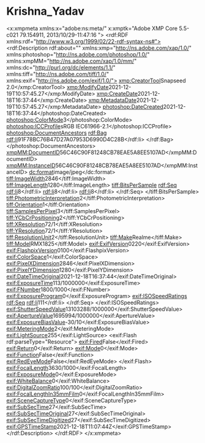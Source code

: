 # Krishna_Yadav
<?xpacket begin="﻿" id="W5M0MpCehiHzreSzNTczkc9d"?>
<x:xmpmeta xmlns:x="adobe:ns:meta/" x:xmptk="Adobe XMP Core 5.5-c021 79.154911, 2013/10/29-11:47:16        ">
   <rdf:RDF xmlns:rdf="http://www.w3.org/1999/02/22-rdf-syntax-ns#">
      <rdf:Description rdf:about=""
            xmlns:xmp="http://ns.adobe.com/xap/1.0/"
            xmlns:photoshop="http://ns.adobe.com/photoshop/1.0/"
            xmlns:xmpMM="http://ns.adobe.com/xap/1.0/mm/"
            xmlns:dc="http://purl.org/dc/elements/1.1/"
            xmlns:tiff="http://ns.adobe.com/tiff/1.0/"
            xmlns:exif="http://ns.adobe.com/exif/1.0/">
         <xmp:CreatorTool>Snapseed 2.0</xmp:CreatorTool>
         <xmp:ModifyDate>2021-12-19T10:57:45.27</xmp:ModifyDate>
         <xmp:CreateDate>2021-12-18T16:37:44</xmp:CreateDate>
         <xmp:MetadataDate>2021-12-19T10:57:45.27</xmp:MetadataDate>
         <photoshop:DateCreated>2021-12-18T16:37:44</photoshop:DateCreated>
         <photoshop:ColorMode>3</photoshop:ColorMode>
         <photoshop:ICCProfile>sRGB IEC61966-2.1</photoshop:ICCProfile>
         <photoshop:DocumentAncestors>
            <rdf:Bag>
               <rdf:li>91F78BC76B47D27A07953D6990D4C28B</rdf:li>
            </rdf:Bag>
         </photoshop:DocumentAncestors>
         <xmpMM:DocumentID>56C46C90F81248CB78EAE5A8EE5107AD</xmpMM:DocumentID>
         <xmpMM:InstanceID>56C46C90F81248CB78EAE5A8EE5107AD</xmpMM:InstanceID>
         <dc:format>image/jpeg</dc:format>
         <tiff:ImageWidth>2846</tiff:ImageWidth>
         <tiff:ImageLength>1280</tiff:ImageLength>
         <tiff:BitsPerSample>
            <rdf:Seq>
               <rdf:li>8</rdf:li>
               <rdf:li>8</rdf:li>
               <rdf:li>8</rdf:li>
            </rdf:Seq>
         </tiff:BitsPerSample>
         <tiff:PhotometricInterpretation>2</tiff:PhotometricInterpretation>
         <tiff:Orientation>1</tiff:Orientation>
         <tiff:SamplesPerPixel>3</tiff:SamplesPerPixel>
         <tiff:YCbCrPositioning>2</tiff:YCbCrPositioning>
         <tiff:XResolution>72/1</tiff:XResolution>
         <tiff:YResolution>72/1</tiff:YResolution>
         <tiff:ResolutionUnit>2</tiff:ResolutionUnit>
         <tiff:Make>Realme</tiff:Make>
         <tiff:Model>RMX1825</tiff:Model>
         <exif:ExifVersion>0220</exif:ExifVersion>
         <exif:FlashpixVersion>0100</exif:FlashpixVersion>
         <exif:ColorSpace>1</exif:ColorSpace>
         <exif:PixelXDimension>2846</exif:PixelXDimension>
         <exif:PixelYDimension>1280</exif:PixelYDimension>
         <exif:DateTimeOriginal>2021-12-18T16:37:44</exif:DateTimeOriginal>
         <exif:ExposureTime>113/1000000</exif:ExposureTime>
         <exif:FNumber>1800/1000</exif:FNumber>
         <exif:ExposureProgram>0</exif:ExposureProgram>
         <exif:ISOSpeedRatings>
            <rdf:Seq>
               <rdf:li>111</rdf:li>
            </rdf:Seq>
         </exif:ISOSpeedRatings>
         <exif:ShutterSpeedValue>13103288/1000000</exif:ShutterSpeedValue>
         <exif:ApertureValue>1695994/1000000</exif:ApertureValue>
         <exif:ExposureBiasValue>-30/10</exif:ExposureBiasValue>
         <exif:MeteringMode>2</exif:MeteringMode>
         <exif:LightSource>255</exif:LightSource>
         <exif:Flash rdf:parseType="Resource">
            <exif:Fired>False</exif:Fired>
            <exif:Return>0</exif:Return>
            <exif:Mode>0</exif:Mode>
            <exif:Function>False</exif:Function>
            <exif:RedEyeMode>False</exif:RedEyeMode>
         </exif:Flash>
         <exif:FocalLength>3630/1000</exif:FocalLength>
         <exif:ExposureMode>0</exif:ExposureMode>
         <exif:WhiteBalance>0</exif:WhiteBalance>
         <exif:DigitalZoomRatio>100/100</exif:DigitalZoomRatio>
         <exif:FocalLengthIn35mmFilm>0</exif:FocalLengthIn35mmFilm>
         <exif:SceneCaptureType>0</exif:SceneCaptureType>
         <exif:SubSecTime>27</exif:SubSecTime>
         <exif:SubSecTimeOriginal>27</exif:SubSecTimeOriginal>
         <exif:SubSecTimeDigitized>27</exif:SubSecTimeDigitized>
         <exif:GPSTimeStamp>2021-12-18T11:07:44Z</exif:GPSTimeStamp>
      </rdf:Description>
   </rdf:RDF>
</x:xmpmeta>
                                                                                                    
                                                                                                    
                                                                                                    
                                                                                                    
                                                                                                    
                                                                                                    
                                                                                                    
                                                                                                    
                                                                                                    
                                                                                                    
                                                                                                    
                                                                                                    
                                                                                                    
                                                                                                    
                                                                                                    
                                                                                                    
                                                                                                    
                                                                                                    
                                                                                                    
                                                                                                    
                           
<?xpacket end="w"?>
